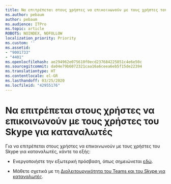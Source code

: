 ```yaml
---
title: Να επιτρέπεται στους χρήστες να επικοινωνούν με τους χρήστες του Skype για καταναλωτές
ms.author: pebaum
author: pebaum
ms.audience: ITPro
ms.topic: article
ROBOTS: NOINDEX, NOFOLLOW
localization_priority: Priority
ms.custom: ''
ms.assetid:
- "9001733"
- "4401"
ms.openlocfilehash: ae294962e075610f0ecd237684225851c4e6e50c
ms.sourcegitcommit: da04e79b6072321caa16a6ceea6eb5f15de22394
ms.translationtype: HT
ms.contentlocale: el-GR
ms.lasthandoff: 03/25/2020
ms.locfileid: "42955176"
---
```

# <a name="allow-your-users-to-communicate-with-skype-consumer-users"></a>Να επιτρέπεται στους χρήστες να επικοινωνούν με τους χρήστες του Skype για καταναλωτές

Για να επιτρέπεται στους χρήστες να επικοινωνούν με τους χρήστες του Skype για καταναλωτές, κάντε τα εξής:

- Ενεργοποιήστε την εξωτερική πρόσβαση, όπως σημειώνεται [εδώ](https://docs.microsoft.com/microsoftteams/manage-external-access#allow-or-block-domains).

- Μάθετε σχετικά με τη [Διαλειτουργικότητα του Teams και του Skype για καταναλωτές](https://docs.microsoft.com/microsoftteams/teams-skype-interop).
